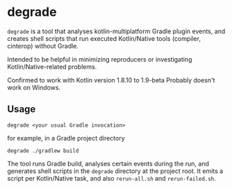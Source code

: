 # degrade

`degrade` is a tool that analyses kotlin-multiplatform Gradle plugin events,
and creates shell scripts that run executed Kotlin/Native tools (compiler, cinterop)
without Gradle.

Intended to be helpful in minimizing reproducers or investigating
Kotlin/Native-related problems.

Confirmed to work with Kotlin version 1.8.10 to 1.9-beta
Probably doesn't work on Windows.

## Usage

```
degrade <your usual Gradle invocation>
```

for example, in a Gradle project directory
```
degrade ./gradlew build
```

The tool runs Gradle build, analyses certain events during the run,
and generates shell scripts in the `degrade` directory at the project root.
It emits a script per Kotlin/Native task, and also `rerun-all.sh` and
`rerun-failed.sh`.
